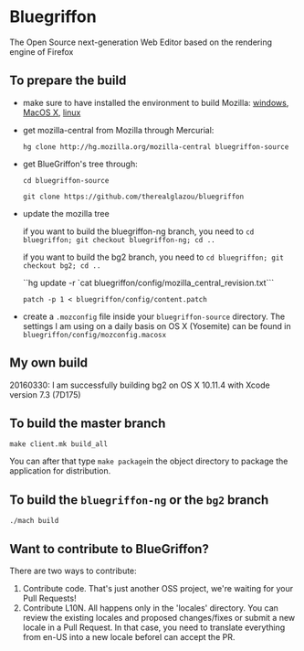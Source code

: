 # Bluegriffon

The Open Source next-generation Web Editor based on the rendering engine of Firefox

## To prepare the build

* make sure to have installed the environment to build Mozilla: [windows](https://developer.mozilla.org/En/Developer_Guide/Build_Instructions/Windows_Prerequisites), [MacOS X](https://developer.mozilla.org/En/Developer_Guide/Build_Instructions/Mac_OS_X_Prerequisites), [linux](https://developer.mozilla.org/En/Developer_Guide/Build_Instructions/Linux_Prerequisites)
* get mozilla-central from Mozilla through Mercurial:

  `hg clone http://hg.mozilla.org/mozilla-central bluegriffon-source`

* get BlueGriffon's tree through:

  `cd bluegriffon-source`

  `git clone https://github.com/therealglazou/bluegriffon`

* update the mozilla tree

  if you want to build the bluegriffon-ng branch, you need to `cd bluegriffon; git checkout bluegriffon-ng; cd ..`

  if you want to build the bg2 branch, you need to `cd bluegriffon; git checkout bg2; cd ..`

  ``hg update -r `cat bluegriffon/config/mozilla_central_revision.txt```

  `patch -p 1 < bluegriffon/config/content.patch`

* create a `.mozconfig` file inside your `bluegriffon-source` directory. The  settings I am using on a daily basis on OS X (Yosemite) can be found in `bluegriffon/config/mozconfig.macosx`

## My own build

20160330: I am successfully building bg2 on OS X 10.11.4 with Xcode version 7.3 (7D175)

## To build the master branch

`make client.mk build_all`

You can after that type `make package`in the object directory to package the application for distribution.

## To build the `bluegriffon-ng` or the `bg2` branch

`./mach build`

## Want to contribute to BlueGriffon?

There are two ways to contribute:

1. Contribute code. That's just another OSS project, we're waiting for your Pull Requests!
2. Contribute L10N. All happens only in the 'locales' directory. You can review the existing locales and proposed changes/fixes or submit a new locale in a Pull Request. In that case, you need to translate everything from en-US into a new locale beforeI can accept the PR.
